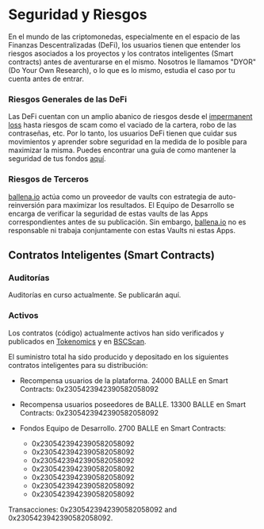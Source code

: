 # Seguridad y Riesgos

En el mundo de las criptomonedas, especialmente en el espacio de las Finanzas Descentralizadas \(DeFi\), los usuarios tienen que entender los riesgos asociados a los proyectos y los contratos inteligentes \(Smart contracts\) antes de aventurarse en el mismo. Nosotros le llamamos "DYOR" \(Do Your Own Research\), o lo que es lo mismo, estudia el caso por tu cuenta antes de entrar.



### Riesgos Generales de las DeFi

Las DeFi cuentan con un amplio abanico de riesgos desde el [impermanent loss](https://www.bsc.news/post/cryptonomics-what-is-impermanent-loss) hasta riesgos de scam como el vaciado de la cartera, robo de las contraseñas, etc. Por lo tanto, los usuarios DeFi tienen que cuidar sus movimientos y aprender sobre seguridad en la medida de lo posible para maximizar la misma. Puedes encontrar una guía de como mantener la seguridad de tus fondos [aquí](https://letmeape.medium.com/how-to-keep-your-funds-safe-metamask-guide-816773968310).



### Riesgos de Terceros

[ballena.io](https://ballena.io/) actúa como un proveedor de vaults con estrategia de auto-reinversión para maximizar los resultados. El Equipo de Desarrollo se encarga de verificar la seguridad de estas vaults de las Apps correspondientes antes de su publicación. Sin embargo, [ballena.io](https://ballena.io/) no es responsable ni trabaja conjuntamente con estas Vaults ni estas Apps. 



## Contratos Inteligentes \(Smart Contracts\)

### Auditorías

Auditorías en curso actualmente. Se publicarán aquí.



### Activos

Los contratos \(código\) actualmente activos han sido verificados y publicados en [Tokenomics](tokenomics.md) y en [BSCScan](https://github.com/ballena-io/ballena-docs/tree/edb9b44ab86eb32086df590f127987db2128ee8a/link/README.md).

El suministro total ha sido producido y depositado en los siguientes contratos inteligentes para su distribución:

* Recompensa usuarios de la plataforma. 24000 BALLE en Smart Contracts: 0x2305423942390582058092
* Recompensa usuarios poseedores de BALLE. 13300 BALLE en Smart Contracts: 0x2305423942390582058092
* Fondos Equipo de Desarrollo. 2700 BALLE en Smart Contracts:



  * 0x2305423942390582058092
  * 0x2305423942390582058092
  * 0x2305423942390582058092
  * 0x2305423942390582058092
  * 0x2305423942390582058092
  * 0x2305423942390582058092
  * 0x2305423942390582058092



Transacciones: 0x2305423942390582058092 and 0x2305423942390582058092.






